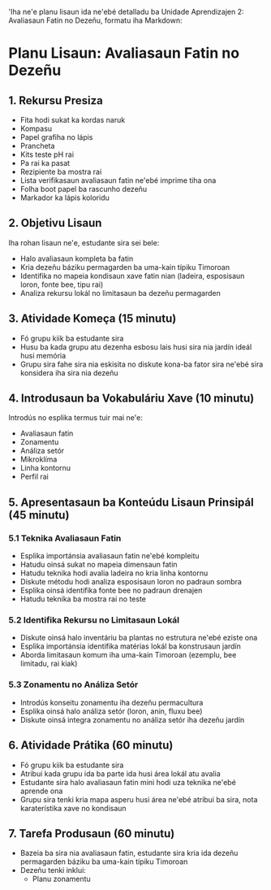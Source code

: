 'Iha ne'e planu lisaun ida ne'ebé detalladu ba Unidade Aprendizajen 2: Avaliasaun Fatin no Dezeñu, formatu iha Markdown:

# Planu Lisaun: Avaliasaun Fatin no Dezeñu

## 1. Rekursu Presiza

- Fita hodi sukat ka kordas naruk
- Kompasu
- Papel grafiha no lápis
- Prancheta
- Kits teste pH rai
- Pa rai ka pasat
- Rezipiente ba mostra rai
- Lista verifikasaun avaliasaun fatin ne'ebé imprime tiha ona
- Folha boot papel ba rascunho dezeñu
- Markador ka lápis koloridu

## 2. Objetivu Lisaun

Iha rohan lisaun ne'e, estudante sira sei bele:
- Halo avaliasaun kompleta ba fatin
- Kria dezeñu báziku permagarden ba uma-kain típiku Timoroan
- Identifika no mapeia kondisaun xave fatin nian (ladeira, esposisaun loron, fonte bee, tipu rai)
- Analiza rekursu lokál no limitasaun ba dezeñu permagarden

## 3. Atividade Komeça (15 minutu)

- Fó grupu kiik ba estudante sira
- Husu ba kada grupu atu dezenha esbosu lais husi sira nia jardín ideál husi memória
- Grupu sira fahe sira nia eskisita no diskute kona-ba fator sira ne'ebé sira konsidera iha sira nia dezeñu

## 4. Introdusaun ba Vokabuláriu Xave (10 minutu)

Introdús no esplika termus tuir mai ne'e:
- Avaliasaun fatin
- Zonamentu
- Análiza setór
- Mikroklíma
- Linha kontornu
- Perfil rai

## 5. Apresentasaun ba Konteúdu Lisaun Prinsipál (45 minutu)

### 5.1 Teknika Avaliasaun Fatin
- Esplika importánsia avaliasaun fatin ne'ebé kompleitu
- Hatudu oinsá sukat no mapeia dimensaun fatin
- Hatudu teknika hodi avalia ladeira no kria linha kontornu
- Diskute métodu hodi analiza esposisaun loron no padraun sombra
- Esplika oinsá identifika fonte bee no padraun drenajen
- Hatudu teknika ba mostra rai no teste

### 5.2 Identifika Rekursu no Limitasaun Lokál
- Diskute oinsá halo inventáriu ba plantas no estrutura ne'ebé eziste ona
- Esplika importánsia identifika matérias lokál ba konstrusaun jardín
- Aborda limitasaun komum iha uma-kain Timoroan (ezemplu, bee limitadu, rai kiak)

### 5.3 Zonamentu no Análiza Setór
- Introdús konseitu zonamentu iha dezeñu permacultura
- Esplika oinsá halo análiza setór (loron, anin, fluxu bee)
- Diskute oinsá integra zonamentu no análiza setór iha dezeñu jardín

## 6. Atividade Prátika (60 minutu)

- Fó grupu kiik ba estudante sira
- Atribui kada grupu ida ba parte ida husi área lokál atu avalia
- Estudante sira halo avaliasaun fatin mini hodi uza teknika ne'ebé aprende ona
- Grupu sira tenki kria mapa asperu husi área ne'ebé atribui ba sira, nota karaterístika xave no kondisaun

## 7. Tarefa Produsaun (60 minutu)

- Bazeia ba sira nia avaliasaun fatin, estudante sira kria ida dezeñu permagarden báziku ba uma-kain típiku Timoroan
- Dezeñu tenki inklui:
  * Planu zonamentu